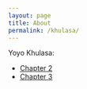 ```yaml
---
layout: page
title: About
permalink: /khulasa/
---
```


Yoyo Khulasa:
- [Chapter 2](yoyo-chapter-02)
- [Chapter 3](yoyo-chapter-03)
